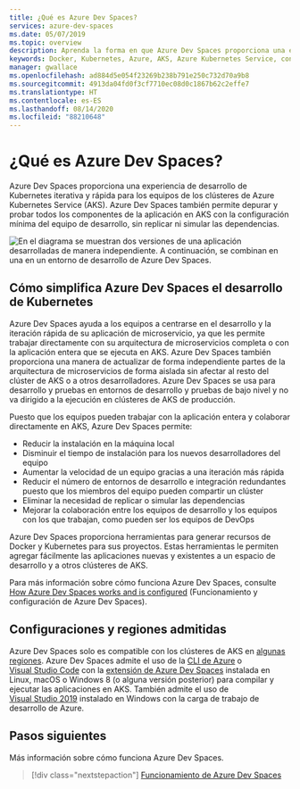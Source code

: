 ```yaml
---
title: ¿Qué es Azure Dev Spaces?
services: azure-dev-spaces
ms.date: 05/07/2019
ms.topic: overview
description: Aprenda la forma en que Azure Dev Spaces proporciona una experiencia de desarrollo de Kubernetes iterativa y rápida para los equipos de los clústeres de Azure Kubernetes Service
keywords: Docker, Kubernetes, Azure, AKS, Azure Kubernetes Service, containers, kubectl, k8s
manager: gwallace
ms.openlocfilehash: ad884d5e054f23269b238b791e250c732d70a9b8
ms.sourcegitcommit: 4913da04fd0f3cf7710ec08d0c1867b62c2effe7
ms.translationtype: HT
ms.contentlocale: es-ES
ms.lasthandoff: 08/14/2020
ms.locfileid: "88210648"
---
```

# <a name="what-is-azure-dev-spaces"></a>¿Qué es Azure Dev Spaces?

Azure Dev Spaces proporciona una experiencia de desarrollo de Kubernetes iterativa y rápida para los equipos de los clústeres de Azure Kubernetes Service (AKS). Azure Dev Spaces también permite depurar y probar todos los componentes de la aplicación en AKS con la configuración mínima del equipo de desarrollo, sin replicar ni simular las dependencias.

![En el diagrama se muestran dos versiones de una aplicación desarrolladas de manera independiente. A continuación, se combinan en una en un entorno de desarrollo de Azure Dev Spaces.](media/azure-dev-spaces/collaborate-graphic.gif)

## <a name="how-azure-dev-spaces-simplifies-kubernetes-development"></a>Cómo simplifica Azure Dev Spaces el desarrollo de Kubernetes

Azure Dev Spaces ayuda a los equipos a centrarse en el desarrollo y la iteración rápida de su aplicación de microservicio, ya que les permite trabajar directamente con su arquitectura de microservicios completa o con la aplicación entera que se ejecuta en AKS. Azure Dev Spaces también proporciona una manera de actualizar de forma independiente partes de la arquitectura de microservicios de forma aislada sin afectar al resto del clúster de AKS o a otros desarrolladores. Azure Dev Spaces se usa para desarrollo y pruebas en entornos de desarrollo y pruebas de bajo nivel y no va dirigido a la ejecución en clústeres de AKS de producción.

Puesto que los equipos pueden trabajar con la aplicación entera y colaborar directamente en AKS, Azure Dev Spaces permite:

* Reducir la instalación en la máquina local
* Disminuir el tiempo de instalación para los nuevos desarrolladores del equipo
* Aumentar la velocidad de un equipo gracias a una iteración más rápida
* Reducir el número de entornos de desarrollo e integración redundantes puesto que los miembros del equipo pueden compartir un clúster
* Eliminar la necesidad de replicar o simular las dependencias
* Mejorar la colaboración entre los equipos de desarrollo y los equipos con los que trabajan, como pueden ser los equipos de DevOps

Azure Dev Spaces proporciona herramientas para generar recursos de Docker y Kubernetes para sus proyectos. Estas herramientas le permiten agregar fácilmente las aplicaciones nuevas y existentes a un espacio de desarrollo y a otros clústeres de AKS.

Para más información sobre cómo funciona Azure Dev Spaces, consulte [How Azure Dev Spaces works and is configured][how-dev-spaces-works] (Funcionamiento y configuración de Azure Dev Spaces).

## <a name="supported-regions-and-configurations"></a>Configuraciones y regiones admitidas

Azure Dev Spaces solo es compatible con los clústeres de AKS en [algunas regiones][supported-regions]. Azure Dev Spaces admite el uso de la [CLI de Azure](/cli/azure/install-azure-cli?view=azure-cli-latest) o [Visual Studio Code](https://code.visualstudio.com/download) con la [extensión de Azure Dev Spaces](https://marketplace.visualstudio.com/items?itemName=azuredevspaces.azds) instalada en Linux, macOS o Windows 8 (o alguna versión posterior) para compilar y ejecutar las aplicaciones en AKS. También admite el uso de [Visual Studio 2019](https://aka.ms/vsdownload?utm_source=mscom&utm_campaign=msdocs) instalado en Windows con la carga de trabajo de desarrollo de Azure.

## <a name="next-steps"></a>Pasos siguientes

Más información sobre cómo funciona Azure Dev Spaces.

> [!div class="nextstepaction"]
> [Funcionamiento de Azure Dev Spaces](how-dev-spaces-works.md)

[how-dev-spaces-works]: how-dev-spaces-works.md
[supported-regions]: https://azure.microsoft.com/global-infrastructure/services/?products=kubernetes-service
